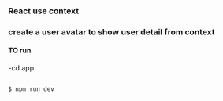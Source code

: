 ### React use context

### create a user avatar to show user detail from context

#### TO run

-cd app

```sh

$ npm run dev

```
